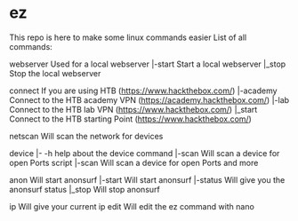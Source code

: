 # ez
This repo is here to make some linux commands easier
List of all commands:

webserver       Used for a local webserver
  |-start       Start a local webserver
  |_stop        Stop the local webserver

connect         If you are using HTB (https://www.hackthebox.com/)
  |-academy     Connect to the HTB academy VPN (https://academy.hackthebox.com/)
  |-lab         Connect to the HTB lab VPN (https://www.hackthebox.com/)
  |_start       Connect to the HTB starting Point (https://www.hackthebox.com/)

netscan         Will scan the network for devices

device
  |- -h         help about the device command
  |-scan        Will scan a device for open Ports
script
  |-scan        Will scan a device for open Ports and more

anon            Will start anonsurf
  |-start       Will start anonsurf
  |-status      Will give you the anonsurf status
  |_stop        Will stop anonsurf

ip              Will give your current ip
edit            Will edit the ez command with nano
